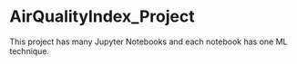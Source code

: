# AirQualityIndex_Project
This project has many Jupyter Notebooks and each notebook has one ML technique.
